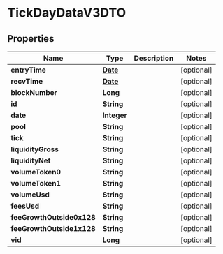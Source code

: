 

# TickDayDataV3DTO

## Properties

Name | Type | Description | Notes
------------ | ------------- | ------------- | -------------
**entryTime** | [**Date**](Date.md) |  |  [optional]
**recvTime** | [**Date**](Date.md) |  |  [optional]
**blockNumber** | **Long** |  |  [optional]
**id** | **String** |  |  [optional]
**date** | **Integer** |  |  [optional]
**pool** | **String** |  |  [optional]
**tick** | **String** |  |  [optional]
**liquidityGross** | **String** |  |  [optional]
**liquidityNet** | **String** |  |  [optional]
**volumeToken0** | **String** |  |  [optional]
**volumeToken1** | **String** |  |  [optional]
**volumeUsd** | **String** |  |  [optional]
**feesUsd** | **String** |  |  [optional]
**feeGrowthOutside0x128** | **String** |  |  [optional]
**feeGrowthOutside1x128** | **String** |  |  [optional]
**vid** | **Long** |  |  [optional]




